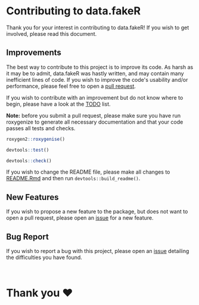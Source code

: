 # Contributing to data.fakeR

Thank you for your interest in contributing to data.fakeR! If you wish to get involved, please
read this document.

## Improvements

The best way to contribute to this project is to improve its code. As harsh as it may be to admit, data.fakeR
was hastly written, and may contain many inefficient lines of code. If you wish to improve the code's usability and/or performance, please feel free to open a [pull request](https://github.com/ChronoScrat/data-fakeR/pulls).

If you wish to contribute with an improvement but do not know where to begin, please have a look at the [TODO](https://github.com/ChronoScrat/data-fakeR/blob/main/.github/TODO.md) list.

**Note:** before you submit a pull request, please make sure you have run roxygenize to generate all necessary documentation and that your code passes all tests and checks.

```r
roxygen2::roxygenise()

devtools::test()

devtools::check()
```

If you wish to change the README file, please make all changes to [README.Rmd](https://github.com/ChronoScrat/data-fakeR/blob/main/README.Rmd) and then run `devtools::build_readme()`.

## New Features

If you wish to propose a new feature to the package, but does not want to open a pull request, please open an [issue](https://github.com/ChronoScrat/data-fakeR/issues) for a new feature.

## Bug Report

If you wish to report a bug with this project, please open an [issue](https://github.com/ChronoScrat/data-fakeR/issues) detailing the difficulties you have found.

<br>

# Thank you :heart: